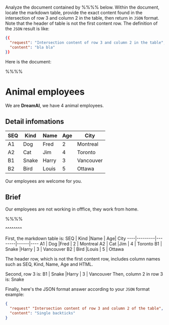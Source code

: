 Analyze the document contained by %%%% below. Within the document, locate the markdown table, provide the exact content found in the intersection of row 3 and column 2 in the table, then return in `JSON` format. Note that the header of table is not the first content row. The definition of the `JSON` result is like:
```json
{{
  "request": "Intersection content of row 3 and column 2 in the table",
  "content": "bla bla"
}}
```

Here is the document:

%%%%
# Animal employees
We are **DreamAI**, we have 4 animal employees.
## Detail infomations

SEQ | Kind    |Name    |   Age| City
----|---------|--------|------|----
A1  | Dog    |Fred    |   2 |   Montreal
A2  | Cat     |Jim     |   4 |   Toronto
B1  | Snake   |Harry   |   3 |   Vancouver
B2  | Bird   |Louis   |   5 |   Ottawa

Our employees are welcome for you.

## Brief
Our employees are not working in offfice, they work from home.

%%%%

^^^^^^^^

First, the markdown table is:
SEQ | Kind    |Name    |   Age| City
----|---------|--------|------|----
A1  | Dog    |Fred    |   2 |   Montreal
A2  | Cat     |Jim     |   4 |   Toronto
B1  | Snake   |Harry   |   3 |   Vancouver
B2  | Bird   |Louis   |   5 |   Ottawa

The header row, which is not the first content row, includes column names such as SEQ, Kind, Name, Age and HTML.

Second, row 3 is:
B1  | Snake   |Harry   |   3 |   Vancouver
Then, column 2 in row 3 is: 
Snake

Finally, here's the JSON format answer according to your `JSON` format example:
```json
{
  "request" "Intersection content of row 3 and column 2 of the table",
  "content": "Single backticks"
}
```